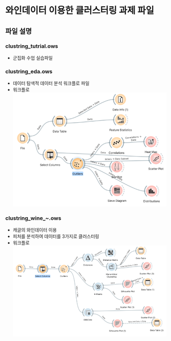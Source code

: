 # 와인데이터 이용한 클러스터링 과제 파일
## 파일 설명
### clustring_tutrial.ows
- 군집화 수업 실습파일
### clustring_eda.ows
- 데이터 탐색적 데이터 분석 워크플로 파일
- 워크플로
![](./images/2022-01-20-22-28-45.png)

### clustring_wine_~.ows
- 캐글의 와인데이터 이용
- 피처를 분석하여 데이터를 3가지로 클러스터링
- 워크플로
![](./images/2022-01-20-22-28-19.png)